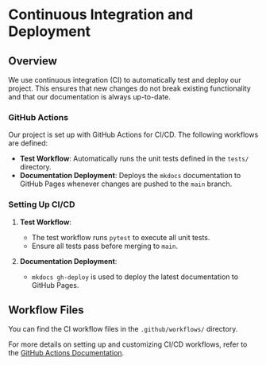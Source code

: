 # Continuous Integration and Deployment

## Overview

We use continuous integration (CI) to automatically test and deploy our project. This ensures that new changes do not break existing functionality and that our documentation is always up-to-date.

### GitHub Actions

Our project is set up with GitHub Actions for CI/CD. The following workflows are defined:

- **Test Workflow**: Automatically runs the unit tests defined in the `tests/` directory.
- **Documentation Deployment**: Deploys the `mkdocs` documentation to GitHub Pages whenever changes are pushed to the `main` branch.

### Setting Up CI/CD

1. **Test Workflow**:
   - The test workflow runs `pytest` to execute all unit tests.
   - Ensure all tests pass before merging to `main`.

2. **Documentation Deployment**:
   - `mkdocs gh-deploy` is used to deploy the latest documentation to GitHub Pages.

## Workflow Files

You can find the CI workflow files in the `.github/workflows/` directory.

For more details on setting up and customizing CI/CD workflows, refer to the [GitHub Actions Documentation](https://docs.github.com/en/actions).
